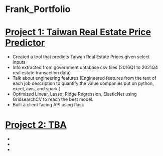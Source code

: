 # Frank_Portfolio

# [Project 1: Taiwan Real Estate Price Predictor](https://github.com/fhyc115/tw_real_estate_project)
* Created a tool that predicts Taiwan Real Estate Prices given select inputs
* Info extracted from government database csv files (2016Q1 to 2021Q4 real estate transaction data)
* Talk about engineering features (Engineered features from the text of each job description to quantify the value companies put on python, excel, aws, and spark.)
* Optimized Linear, Lasso, Ridge Regression, ElasticNet using GridsearchCV to reach the best model.
* Built a client facing API using flask 

# [Project 2: TBA]()
*
*
*

